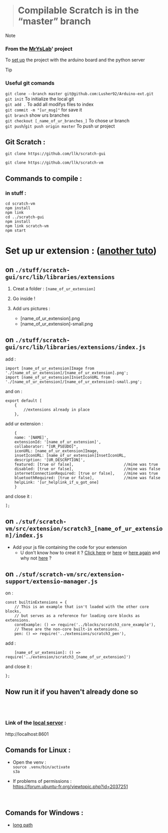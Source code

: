 > # Compilable Scratch is in the “master” branch

> [!NOTE]
> ### From the [MrYsLab](https://github.com/MrYsLab/s3onegpio)' project<br/>
> To [set up](https://mryslab.github.io/s3-extend/) the project with the arduino board and the python server

> [!TIP]
> ### Useful git comands
> ```git clone --branch master git@github.com:Lusher92/Arduino-ext.git``` <br/>
>```git init``` To initialize the local git <br/>
>```git add .``` To add all modifys files to index <br/>
>```git commit -m "[ur_msg]"``` for save it <br/>
>```git branch``` show urs branches <br/>
>```git checkout [_name_of_ur_branches_]``` To chose ur branch <br/>
>```git push```/```git push origin master``` To push ur project

## Git Scratch :

```
git clone https://github.com/llk/scratch-gui
```
```
git clone https://github.com/llk/scratch-vm
```

## Commands to compile :

### in stuff :

```
cd scratch-vm
npm install
npm link
cd ../scratch-gui
npm install
npm link scratch-vm
npm start
```

# Set up ur extension : ([another tuto](https://brightchamps.com/blog/make-scratch-extension-using-javascript/)) <br/>

## on `./stuff/scratch-gui/src/lib/libraries/extensions`

1. Creat a folder : `[name_of_ur_extension]`
   
2. Go inside !

3. Add urs pictures :
	- [name_of_ur_extension].png
	- [name_of_ur_extension]-small.png


## on `./stuff/scratch-gui/src/lib/libraries/extensions/index.js` <br/>
add : <br/>
```
import [name_of_ur_extension]Image from './[name_of_ur_extension]/[name_of_ur_extension].png';
import [name_of_ur_extension]InsetIconURL from './[name_of_ur_extension]/[name_of_ur_extension]-small.png';
```
and on : <br/>
```
export default [
    {
        //extensions already in place
    },
```
add ur extension :
```
    {
	name: '[NAME]',
	extensionId: '[name_of_ur_extension]',
	collaborator: "[UR_PSEUDO]",
	iconURL: [name_of_ur_extension]Image,
	insetIconURL: [name_of_ur_extension]InsetIconURL,
	description: '[UR_DESCRPTION]',
	featured: [true or false],                      //mine was true
	disabled: [true or false],                      //mine was false
	internetConnectionRequired: [true or false],    //mine was true
	bluetoothRequired: [true or false],             //mine was false
	helpLink: '[ur_helplink_if_u_got_one]
    }
```
and close it :
```
];
```

## on `./stuf/scratch-vm/src/extension/scratch3_[name_of_ur_extension]/index.js`
- Add your js file containing the code for your extension
	- U don't know how to creat it ? [Click here](https://www.instructables.com/Making-Scratch-30-Extensions/) or [here](https://scratch.mit.edu/discuss/48/) or [here again](https://medium.com/@hiroyuki.osaki/how-to-develop-your-own-block-for-scratch-3-0-1b5892026421) and why not [here](https://www.foolproofme.org/articles/395-the-dangers-of-randomly-clicking-links) ?

## on `./stuf/scratch-vm/src/extension-support/extensio-manager.js`
on :
```
const builtinExtensions = {
	// This is an example that isn't loaded with the other core blocks,
	// but serves as a reference for loading core blocks as extensions.
	coreExample: () => require('../blocks/scratch3_core_example'),
	// These are the non-core built-in extensions.
	pen: () => require('../extensions/scratch3_pen'),
```
add :
```
    [name_of_ur_extension]: () => require('../extension/scratch3_[name_of_ur_extension]')
```
and close it :
```
};
```
## Now run it if you haven't already done so
<br/>
<br/>

### Link of the [local servor](http://localhost:8601) :

http://localhost:8601


## Comands for Linux :
- Open the venv : <br/>
`source .venv/bin/activate` <br/>
`s3a` <br/>

- If problems of permissions :<br/>
https://forum.ubuntu-fr.org/viewtopic.php?id=2037251

<br/>

## Comands for Windows :
- [long path](https://www.it-connect.fr/windows-10-comment-activer-la-gestion-des-chemins-trop-long/)

